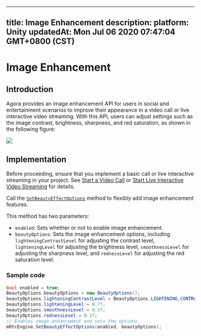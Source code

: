 
---
title: Image Enhancement
description: 
platform: Unity
updatedAt: Mon Jul 06 2020 07:47:04 GMT+0800 (CST)
---
# Image Enhancement
## Introduction

Agora provides an image enhancement API for users in social and entertainment scenarios to improve their appearance in a video call or live interactive video streaming. With this API, users can adjust settings such as the image contrast, brightness, sharpness, and red saturation, as shown in the following figure:

![](https://web-cdn.agora.io/docs-files/1553753660177)

## Implementation

Before proceeding, ensure that you implement a basic call or live interactive streaming in your project. See [Start a Video Call](../../en/Interactive%20Broadcast/start_call_unity.md) or [Start Live Interactive Video Streaming](../../en/Interactive%20Broadcast/start_live_unity.md) for details.

Call the [`SetBeautyEffectOptions`](https://docs.agora.io/en/Interactive%20Broadcast/API%20Reference/unity/classagora__gaming__rtc_1_1_i_rtc_engine.html#ad9c5e1a032d8c81c8e2a416a83ca0904) method to flexibly add image enhancement features.

This method has two parameters: 

- `enabled`: Sets whether or not to enable image enhancement.
- `beautyOptions`: Sets the image enhancement options, including `lighteningContrastLevel` for adjusting the contrast level, `lighteningLevel` for adjusting the brightness level, `smoothnessLevel` for adjusting the sharpness level, and `rednessLevel` for adjusting the red saturation level.

### Sample code

```c#
bool enabled = true;
BeautyOptions beautyOptions = new BeautyOptions();
beautyOptions.lighteningContrastLevel = BeautyOptions.LIGHTENING_CONTRAST_LEVEL.LIGHTENING_CONTRAST_HIGH;
beautyOptions.lighteningLevel = 0.7f;
beautyOptions.smoothnessLevel = 0.5f;
beautyOptions.rednessLevel = 0.1f;
// Enables image enhancement and sets the options.
mRtcEngine.SetBeautyEffectOptions(enabled, beautyOptions);
```
